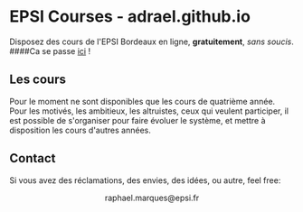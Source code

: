 EPSI Courses - adrael.github.io
===============================

Disposez des cours de l'EPSI Bordeaux en ligne, **gratuitement**, *sans soucis*.<br/>
####Ca se passe [ici](adrael.github.io) !

## Les cours

Pour le moment ne sont disponibles que les cours de quatrième année.<br/>
Pour les motivés, les ambitieux, les altruistes, ceux qui veulent participer, il est possible de s'organiser pour faire évoluer le système, et mettre à disposition les cours d'autres années.

## Contact

Si vous avez des réclamations, des envies, des idées, ou autre, feel free:

<center>raphael.marques@epsi.fr</center>
